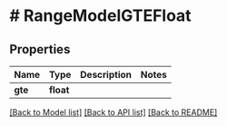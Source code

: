 # # RangeModelGTEFloat

## Properties

Name | Type | Description | Notes
------------ | ------------- | ------------- | -------------
**gte** | **float** |  |

[[Back to Model list]](../../README.md#models) [[Back to API list]](../../README.md#endpoints) [[Back to README]](../../README.md)
